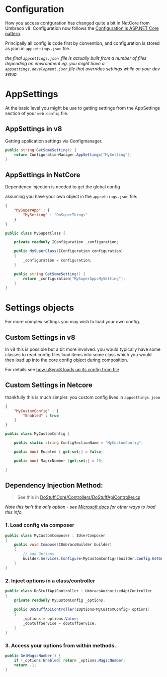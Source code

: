 # Configuration 
How you access confguration has changed quite a bit in NetCore from Umbraco v8. Configuration now follows the [Configuration is ASP.NET Core pattern](https://docs.microsoft.com/en-us/aspnet/core/fundamentals/configuration/?view=aspnetcore-5.0). 

Principally all config is code first by convention, and configuration is stored as json in `appsettings.json` file. 

*the final `appsettings.json `file is actually built from a number of files depending on environment eg. you might have a `appsettings.development.json` file that overrides settings while on your dev setup*

# AppSettings
At the basic level you might be use to getting settings from the AppSettings section of your `web.config` file.

## AppSettings in v8
Getting application settings via Configmanager.

```cs
public string GetSomeSetting() {
    return ConfigurationManager.AppSettings["MySetting"];
}
```

## AppSettings in NetCore
Dependency Injection is needed to get the global config

assuming you have your own object in the `appsettings.json` file: 
```json
{
    "MySuperApp" : {
        "MySetting" : "DoSuperThings"
    }
}
```

```cs
public class MySuperClass {

    private readonly IConfiguration _configuration;

    public MySuperClass(IConfiguration configuration)
    {
        _configuration = configuration;
    }

    public string GetSomeSetting() {
        return _configuration["MySuperApp:MySetting"];
    }
}
```

# Settings objects
For more complex settings you may wish to load your own config. 

## Custom Settings in v8
In v8 this is possible but a bit more involved. you would typically have some classes to read config files load items into some class which you would then load up into the core config object during composition.

For details see [how uSync8 loads up its config from file](https://github.com/KevinJump/uSync8/tree/v8/8.7-main/uSync8.BackOffice/Configuration)

## Custom Settings in Netcore
thankfully this is much simpler. you custom config lives in `appsettings.json`

```json
{
    "MyCustomConfig" : {
        "Enabled" : true
    }
}
```

```cs
public class MyCustomConfig {

    public static string ConfigSectionName = "MyCustomConfig";

    public bool Enabled { get;set;} = false;

    public bool MagicNumber {get;set;} = 10;

}
```

## Dependency Injection Method:
> See this in [DoStuff.Core/Controllers/DoStuffApiController.cs](../src/DoStuff.Core/Controllers/DoStuffApiController.cs)

*Note this isn't the only option - see [Microsoft docs](https://docs.microsoft.com/en-us/aspnet/core/fundamentals/configuration/?view=aspnetcore-5.0#hierarchical-configuration-data) for other ways to load this info.*


### 1. Load config via composer 

```cs
public class MyCustomComposer : IUserComposer
{
    public void Compose(IUmbracoBuilder builder)
    {
        // Add Options 
        builder.Services.Configure<MyCustomConfig>(builder.Config.GetSection(MyCustomConfig.ConfigSectionName));
    }
}
```

### 2. Inject options in a class/controller

```cs
public class DoStuffApiController : UmbracoAuthorizedApiController
{
    private readonly MyCustomConfig _options;
    
    public DoStuffApiController(IOptions<MyCustomConfig> options)
    {
        _options = options.Value;
        _doStuffService = doStuffService;
    }
}
```

### 3. Access your options from within methods.

```cs
public GetMagicNumber() {
    if (_options.Enabled) return _options.MagicNumber;
    return -1;
}
```

